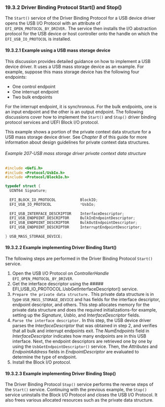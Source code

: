 <!--- @file
  19.3.2 Driver Binding Protocol Start() and Stop()

  Copyright (c) 2012-2018, Intel Corporation. All rights reserved.<BR>

  Redistribution and use in source (original document form) and 'compiled'
  forms (converted to PDF, epub, HTML and other formats) with or without
  modification, are permitted provided that the following conditions are met:

  1) Redistributions of source code (original document form) must retain the
     above copyright notice, this list of conditions and the following
     disclaimer as the first lines of this file unmodified.

  2) Redistributions in compiled form (transformed to other DTDs, converted to
     PDF, epub, HTML and other formats) must reproduce the above copyright
     notice, this list of conditions and the following disclaimer in the
     documentation and/or other materials provided with the distribution.

  THIS DOCUMENTATION IS PROVIDED BY TIANOCORE PROJECT "AS IS" AND ANY EXPRESS OR
  IMPLIED WARRANTIES, INCLUDING, BUT NOT LIMITED TO, THE IMPLIED WARRANTIES OF
  MERCHANTABILITY AND FITNESS FOR A PARTICULAR PURPOSE ARE DISCLAIMED. IN NO
  EVENT SHALL TIANOCORE PROJECT  BE LIABLE FOR ANY DIRECT, INDIRECT, INCIDENTAL,
  SPECIAL, EXEMPLARY, OR CONSEQUENTIAL DAMAGES (INCLUDING, BUT NOT LIMITED TO,
  PROCUREMENT OF SUBSTITUTE GOODS OR SERVICES; LOSS OF USE, DATA, OR PROFITS;
  OR BUSINESS INTERRUPTION) HOWEVER CAUSED AND ON ANY THEORY OF LIABILITY,
  WHETHER IN CONTRACT, STRICT LIABILITY, OR TORT (INCLUDING NEGLIGENCE OR
  OTHERWISE) ARISING IN ANY WAY OUT OF THE USE OF THIS DOCUMENTATION, EVEN IF
  ADVISED OF THE POSSIBILITY OF SUCH DAMAGE.

-->

### 19.3.2 Driver Binding Protocol Start() and Stop()

The `Start()` service of the Driver Binding Protocol for a USB device driver
opens the USB I/O Protocol with an attribute of `EFI_OPEN_PROTOCOL_BY_DRIVER.`
The service then installs the I/O abstraction protocol for the USB device or
host controller onto the handle on which the `EFI_USB_IO_PROTOCOL` is installed.

#### 19.3.2.1 Example using a USB mass storage device

This discussion provides detailed guidance on how to implement a USB device
driver. It uses a USB mass storage device as an example. For example, suppose
this mass storage device has the following four endpoints:
* One control endpoint
* One interrupt endpoint
* Two bulk endpoints

For the interrupt endpoint, it is synchronous. For the bulk endpoints, one is
an input endpoint and the other is an output endpoint. The following
discussions cover how to implement the `Start()` and `Stop()` driver binding
protocol services and UEFI Block I/O protocol.

This example shows a portion of the private context data structure for a USB
mass storage device driver. See _Chapter 8_ of this guide for more information
about design guidelines for private context data structures.

###### Example 207-USB mass storage driver private context data structure

```c
#include <Uefi.h>
#include <Protocol/UsbIo.h>
#include <Protocol/BlockIo.h>

typedef struct {
  UINT64 Signature;
  
  EFI_BLOCK_IO_PROTOCOL           BlockIO;
  EFI_USB_IO_PROTOCOL             *UsbIo;
  
  EFI_USB_INTERFACE_DESCRIPTOR    InterfaceDescriptor;
  EFI_USB_ENDPOINT_DESCRIPTOR     BulkInEndpointDescriptor;
  EFI_USB_ENDPOINT_DESCRIPTOR     BulkOutEndpointDescriptor;
  EFI_USB_ENDPOINT_DESCRIPTOR     InterruptEndpointDescriptor;
  
} USB_MASS_STORAGE_DEVICE;
```

#### 19.3.2.2 Example implementing Driver Binding Start()

The following steps are performed in the Driver Binding Protocol `Start()`
service.
1. Open the USB I/O Protocol on _ControllerHandle_
   `EFI_OPEN_PROTOCOL_BY_DRIVER`.
2. Get the interface descriptor using the ##### EFI_USB_IO_PROTOCOL.UsbGetInterfaceDescriptor() service.
3. `Prepare the private data structure.` This private data structure is in type
   `USB_MASS_STORAGE_DEVICE` and has fields for the interface descriptor,
   endpoint descriptor, and others. This step allocates memory for the private
   data structure and does the required initializations-for example, setting up
   the _Signature_, _UsbIo_, and _InterfaceDescriptor_ fields.
4. `Parse the interface descriptor.` In this step, the USB device driver parses
   the _InterfaceDescriptor_ that was obtained in step 2, and verifies that all
   bulk and interrupt endpoints exit. The _NumEndpoints_ field in
  _InterfaceDescriptor_ indicates how many endpoints are in this USB interface.
  Next, the endpoint descriptors are retrieved one by one by using the
  `UsbGetEndpointDescriptor()` service. Then, the _Attributes_ and
  _EndpointAddress_ fields in _EndpointDescriptor_ are evaluated to determine the
  type of endpoint.
5. Install the Block I/O protocol.

#### 19.3.2.3 Example implementing Driver Binding Stop()

The Driver Binding Protocol `Stop()` service performs the reverse steps of the
`Start()` service. Continuing with the previous example, the `Stop()` service
uninstalls the Block I/O Protocol and closes the USB I/O Protocol. It also
frees various allocated resources such as the private data structure.
